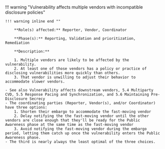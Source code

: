<a name="18"></a>
!!! warning "Vulnerability affects multiple vendors with incompatible disclosure policies"

    !!! warning inline end ""

        **Role(s) affected:** Reporter, Vendor, Coordinator

        **Phase(s):** Reporting, Validation and prioritization, Remediation

        **Description:**

        1. Multiple vendors are likely to be affected by the vulnerability.
        2. At least one of those vendors has a policy or practice of disclosing vulnerabilities more quickly than others.
        3. That vendor is unwilling to adjust their behavior to accommodate slower vendors.

    - See also Vulnerability affects downstream vendors, 5.4 Multiparty CVD, 5.5 Response Pacing and Synchronization, and 5.6 Maintaining Pre-Disclosure Secrecy
    - The coordinating parties (Reporter, Vendor(s), and/or Coordinator) have three options:
        1. Shorten their embargo to accommodate the fast-moving vendor
        2. Delay notifying the the fast-moving vendor until the other vendors are close enough that they'll be ready for the Public Awareness phase at the same time as the fast-moving vendor
        3. Avoid notifying the fast-moving vendor during the embargo period, letting them catch up once the vulnerability enters the Public Awareness phase.
    - The third is nearly always the least optimal of the three choices.

